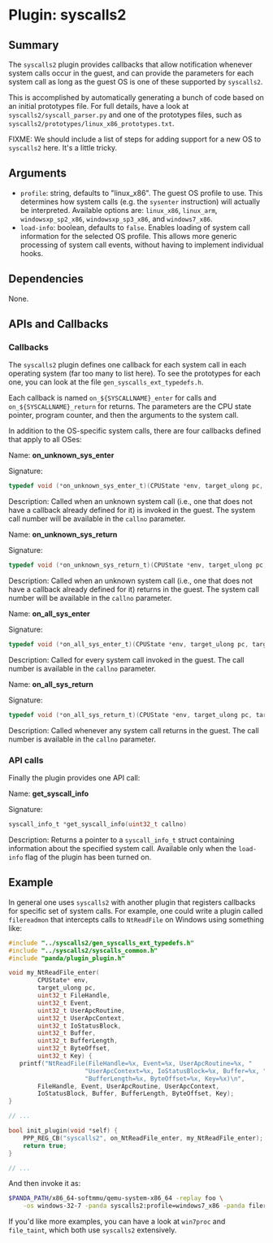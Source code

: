 Plugin: syscalls2
===========

Summary
-------

The `syscalls2` plugin provides callbacks that allow notification whenever system calls occur in the guest, and can provide the parameters for each system call as long as the guest OS is one of these supported by `syscalls2`.

This is accomplished by automatically generating a bunch of code based on an initial prototypes file. For full details, have a look at `syscalls2/syscall_parser.py` and one of the prototypes files, such as `syscalls2/prototypes/linux_x86_prototypes.txt`.

FIXME: We should include a list of steps for adding support for a new OS to `syscalls2` here. It's a little tricky.

Arguments
---------

* `profile`: string, defaults to "linux\_x86". The guest OS profile to use. This determines how system calls (e.g. the `sysenter` instruction) will actually be interpreted. Available options are: `linux_x86`, `linux_arm`, `windowsxp_sp2_x86`, `windowsxp_sp3_x86`, and `windows7_x86`.
* `load-info`: boolean, defaults to `false`. Enables loading of system call information for the selected OS profile. This allows more generic processing of system call events, without having to implement individual hooks.

Dependencies
------------

None.

APIs and Callbacks
------------------

### Callbacks
The `syscalls2` plugin defines one callback for each system call in each operating system (far too many to list here). To see the prototypes for each one, you can look at the file `gen_syscalls_ext_typedefs.h`.

Each callback is named `on_${SYSCALLNAME}_enter` for calls and `on_${SYSCALLNAME}_return` for returns. The parameters are the CPU state pointer, program counter, and then the arguments to the system call.

In addition to the OS-specific system calls, there are four callbacks defined that apply to all OSes:

Name: **on_unknown_sys_enter**

Signature:

```C
typedef void (*on_unknown_sys_enter_t)(CPUState *env, target_ulong pc, target_ulong callno)
```

Description: Called when an unknown system call (i.e., one that does not have a callback already defined for it) is invoked in the guest. The system call number will be available in the `callno` parameter.

Name: **on_unknown_sys_return**

Signature:

```C
typedef void (*on_unknown_sys_return_t)(CPUState *env, target_ulong pc, target_ulong callno)
```

Description: Called when an unknown system call (i.e., one that does not have a callback already defined for it) returns in the guest. The system call number will be available in the `callno` parameter.

Name: **on_all_sys_enter**

Signature:

```C
typedef void (*on_all_sys_enter_t)(CPUState *env, target_ulong pc, target_ulong callno)
```

Description: Called for every system call invoked in the guest. The call number is available in the `callno` parameter.

Name: **on_all_sys_return**

Signature:

```C
typedef void (*on_all_sys_return_t)(CPUState *env, target_ulong pc, target_ulong callno)
```

Description: Called whenever any system call returns in the guest. The call number is available in the `callno` parameter.

### API calls
Finally the plugin provides one API call:

Name: **get_syscall_info**

Signature:

```C
syscall_info_t *get_syscall_info(uint32_t callno)
```

Description: Returns a pointer to a `syscall_info_t` struct containing information about the specified system call. Available only when the `load-info` flag of the plugin has been turned on.


Example
-------

In general one uses `syscalls2` with another plugin that registers callbacks for specific set of system calls. For example, one could write a plugin called `filereadmon` that intercepts calls to `NtReadFile` on Windows using something like:

```C
#include "../syscalls2/gen_syscalls_ext_typedefs.h"
#include "../syscalls2/syscalls_common.h"
#include "panda/plugin_plugin.h"

void my_NtReadFile_enter(
        CPUState* env,
        target_ulong pc,
        uint32_t FileHandle,
        uint32_t Event,
        uint32_t UserApcRoutine,
        uint32_t UserApcContext,
        uint32_t IoStatusBlock,
        uint32_t Buffer,
        uint32_t BufferLength,
        uint32_t ByteOffset,
        uint32_t Key) {
   printf("NtReadFile(FileHandle=%x, Event=%x, UserApcRoutine=%x, "
                     "UserApcContext=%x, IoStatusBlock=%x, Buffer=%x, "
                     "BufferLength=%x, ByteOffset=%x, Key=%x)\n",
        FileHandle, Event, UserApcRoutine, UserApcContext,
        IoStatusBlock, Buffer, BufferLength, ByteOffset, Key);
}

// ...

bool init_plugin(void *self) {
    PPP_REG_CB("syscalls2", on_NtReadFile_enter, my_NtReadFile_enter);
    return true;
}

// ...

```

And then invoke it as:

```sh
$PANDA_PATH/x86_64-softmmu/qemu-system-x86_64 -replay foo \
    -os windows-32-7 -panda syscalls2:profile=windows7_x86 -panda filereadmon
```

If you'd like more examples, you can have a look at `win7proc` and `file_taint`, which both use `syscalls2` extensively.
